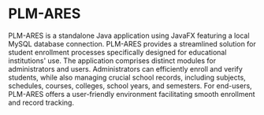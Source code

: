 # PLM-ARES
PLM-ARES is a standalone Java application using JavaFX featuring a local MySQL database connection. PLM-ARES provides a streamlined solution for student enrollment processes specifically designed for educational institutions' use. The application comprises distinct modules for administrators and users. Administrators can efficiently enroll and verify students, while also managing crucial school records, including subjects, schedules, courses, colleges, school years, and semesters. For end-users, PLM-ARES offers a user-friendly environment facilitating smooth enrollment and record tracking.
